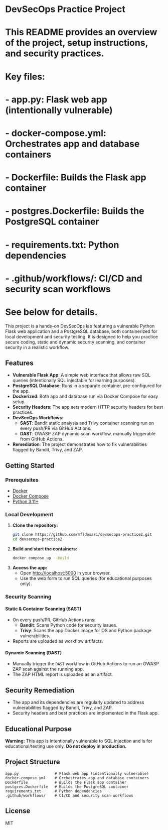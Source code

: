 # DevSecOps Practice Project
#
# This README provides an overview of the project, setup instructions, and security practices.
#
# Key files:
# - app.py: Flask web app (intentionally vulnerable)
# - docker-compose.yml: Orchestrates app and database containers
# - Dockerfile: Builds the Flask app container
# - postgres.Dockerfile: Builds the PostgreSQL container
# - requirements.txt: Python dependencies
# - .github/workflows/: CI/CD and security scan workflows
#
# See below for details.

This project is a hands-on DevSecOps lab featuring a vulnerable Python Flask web application and a PostgreSQL database, both containerized for local development and security testing. It is designed to help you practice secure coding, static and dynamic security scanning, and container security in a realistic workflow.

## Features
- **Vulnerable Flask App**: A simple web interface that allows raw SQL queries (intentionally SQL injectable for learning purposes).
- **PostgreSQL Database**: Runs in a separate container, pre-configured for the app.
- **Dockerized**: Both app and database run via Docker Compose for easy setup.
- **Security Headers**: The app sets modern HTTP security headers for best practices.
- **DevSecOps Workflows**:
  - **SAST**: Bandit static analysis and Trivy container scanning run on every push/PR via GitHub Actions.
  - **DAST**: OWASP ZAP dynamic scan workflow, manually triggerable from GitHub Actions.
- **Remediation**: The project demonstrates how to fix vulnerabilities flagged by Bandit, Trivy, and ZAP.

## Getting Started

### Prerequisites
- [Docker](https://www.docker.com/get-started)
- [Docker Compose](https://docs.docker.com/compose/)
- [Python 3.11+](https://www.python.org/downloads/)

### Local Development
1. **Clone the repository:**
   ```bash
   git clone https://github.com/mfldosari/devsecops-practice2.git
   cd devsecops-practice2
   ```
2. **Build and start the containers:**
   ```bash
   docker compose up --build
   ```
3. **Access the app:**
   - Open [http://localhost:5000](http://localhost:5000) in your browser.
   - Use the web form to run SQL queries (for educational purposes only).

### Security Scanning

#### Static & Container Scanning (SAST)
- On every push/PR, GitHub Actions runs:
  - **Bandit**: Scans Python code for security issues.
  - **Trivy**: Scans the app Docker image for OS and Python package vulnerabilities.
- Reports are uploaded as workflow artifacts.

#### Dynamic Scanning (DAST)
- Manually trigger the `DAST` workflow in GitHub Actions to run an OWASP ZAP scan against the running app.
- The ZAP HTML report is uploaded as an artifact.

## Security Remediation
- The app and its dependencies are regularly updated to address vulnerabilities flagged by Bandit, Trivy, and ZAP.
- Security headers and best practices are implemented in the Flask app.

## Educational Purpose
**Warning:** This app is intentionally vulnerable to SQL injection and is for educational/testing use only. **Do not deploy in production.**

## Project Structure
```
app.py                # Flask web app (intentionally vulnerable)
docker-compose.yml    # Orchestrates app and database containers
Dockerfile            # Builds the Flask app container
postgres.Dockerfile   # Builds the PostgreSQL container
requirements.txt      # Python dependencies
.github/workflows/    # CI/CD and security scan workflows
```

## License
MIT